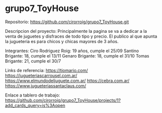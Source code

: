 # grupo7_ToyHouse
Repositorio: https://github.com/cirorroig/grupo7_ToyHouse.git

Descripcion del proyecto:
Principalmente la pagina se va a dedicar a la venta de juguetes y disfraces de todo tipo y precio. El publico al que apunta la jugueteria es para chicos y chicas mayores de 3 años.

Integrantes:
Ciro Rodriguez Roig: 19 años, cumple el 25/09
Santino Brigante: 18, cumple el 13/11
Genaro Brigante: 18, cumple el 31/10
Tomas Brigante: 21, cumple el 30/7

Links de referencia:
https://tiomario.com/
https://jugueteriascarrousel.com.ar/
https://www.elmundodeljuguete.com.ar/
https://cebra.com.ar/
https://www.jugueteriassantaclaus.com/

Enlace a tablero de trabajo:
https://github.com/cirorroig/grupo7_ToyHouse/projects/1?add_cards_query=is%3Aopen

